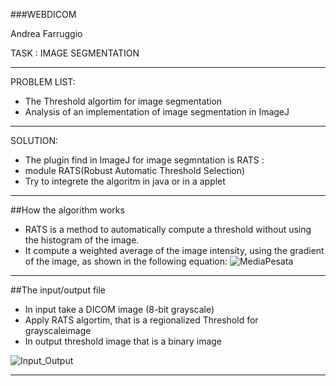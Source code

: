 ###WEBDICOM

Andrea Farruggio

TASK : IMAGE SEGMENTATION

- - -

PROBLEM LIST:

- The Threshold algortim for image segmentation
- Analysis of an implementation of image segmentation in ImageJ

- - -

SOLUTION:

- The plugin find in ImageJ for image segmntation is RATS :
- module RATS(Robust Automatic Threshold Selection)
- Try to integrete the algoritm in java or in a applet

- - -

##How the algorithm works

 - RATS is a method to automatically compute a threshold without using the histogram of the image. 
 - It compute a weighted average of the image intensity, using the gradient of the image, as shown in the following equation:
 ![MediaPesata](https://github.com/cvdlab-cg/442999/edit/master/progetto/immagini/sommatoria.jpg )



- - -

##The input/output file
 - In input take a DICOM image (8-bit grayscale)
 - Apply RATS algortim, that is a regionalized Threshold for grayscaleimage 
 - In output threshold image that is a binary image 

 ![Input_Output](https://github.com/cvdlab-cg/442999/edit/master/progetto/immagini/input_output.jpg)

 - - -
